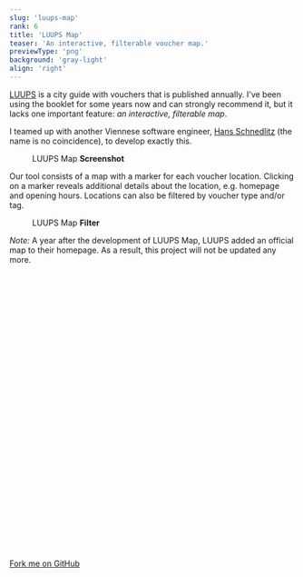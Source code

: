 ```yaml
---
slug: 'luups-map'
rank: 6
title: 'LUUPS Map'
teaser: 'An interactive, filterable voucher map.'
previewType: 'png'
background: 'gray-light'
align: 'right'
---
```


&shy;<a href="https://www.luups.net/">LUUPS</a> is a city guide with vouchers that is
published annually. I've been using the booklet for some years now and can strongly recommend
it, but it lacks one important feature: <em>an interactive, filterable map</em>.

I teamed up with another Viennese software engineer, <a href="https://github.com/hschne">Hans&nbsp;Schnedlitz</a> (the name is no coincidence),
to develop exactly this.

<figure>
<img src="/projects/luups-map/map.png" alt=""/>
<figcaption>LUUPS Map <strong>Screenshot</strong></figcaption>
</figure>

Our tool consists of a map with a marker for each voucher location. Clicking on a marker reveals
additional details about the location, e.g. homepage and opening hours. Locations can also be filtered
by voucher type and/or tag.


<figure class="right">
<img src="/projects/luups-map/filter.png" alt=""/>
<figcaption>LUUPS Map <strong>Filter</strong></figcaption>
</figure>

*Note:* A year after the development of LUUPS Map, LUUPS added an official map to their homepage. As a result,
this project will not be updated any more.


<section class="meta-links">
    <a href="https://github.com/Team-LANS/luups-map">
    <svg viewBox="0 0 24 24" class="icon"><use xlink:href="/icons/sprite.svg#github"/></svg>
    Fork me on GitHub
    <svg viewBox="0 0 24 24" class="icon"><use xlink:href="/icons/sprite.svg#arrow-right"/></svg>
    </a>
</section>
